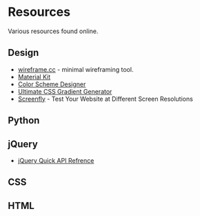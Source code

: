 # Resources
Various resources found online.

## Design
- [wireframe.cc](https://wireframe.cc/) - minimal wireframing tool.
- [Material Kit](http://demos.creative-tim.com/material-kit/index.html)
- [Color Scheme Designer](http://paletton.com/)
- [Ultimate CSS Gradient Generator](http://www.colorzilla.com/gradient-editor/)
- [Screenfly](http://quirktools.com/screenfly/) - Test Your Website at Different Screen Resolutions

## Python

## jQuery
- [jQuery Quick API Refrence](https://oscarotero.com/jquery/)

## CSS

## HTML
